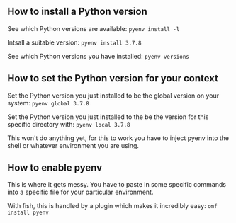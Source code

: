 ## How to install a Python version

See which Python versions are available: `pyenv install -l`

Intsall a suitable version: `pyenv install 3.7.8`

See which Python versions you have installed: `pyenv versions`

## How to set the Python version for your context

Set the Python version you just installed to be the global version on your system: `pyenv global 3.7.8`

Set the Python version you just installed to the be the version for this specific directory with: `pyenv local 3.7.8`

This won't do anything yet, for this to work you have to inject pyenv into the shell or whatever environment you are using.

## How to enable pyenv

This is where it gets messy. You have to paste in some specific commands into a specific file for your particular environment.

With fish, this is handled by a plugin which makes it incredibly easy: `omf install pyenv`
